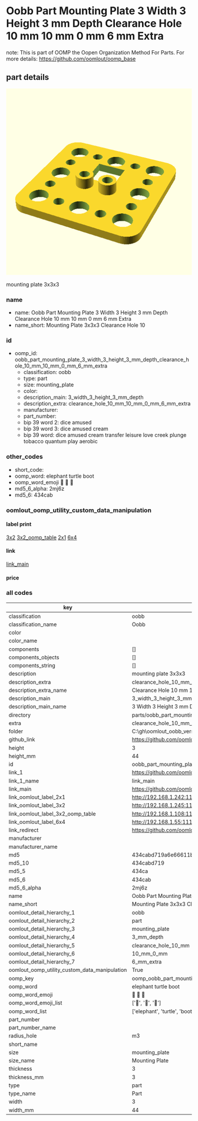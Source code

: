 # Oobb Part Mounting Plate 3 Width 3 Height 3 mm Depth Clearance Hole 10 mm 10 mm 0 mm 6 mm Extra  

note: This is part of OOMP the Oopen Organization Method For Parts. For more details: https://github.com/oomlout/oomp_base

##  part details
  

[![](3dpr.png)](3dpr.png)

mounting plate 3x3x3



### name
* name: Oobb Part Mounting Plate 3 Width 3 Height 3 mm Depth Clearance Hole 10 mm 10 mm 0 mm 6 mm Extra
* name_short: Mounting Plate 3x3x3 Clearance Hole 10
### id
* oomp_id: oobb_part_mounting_plate_3_width_3_height_3_mm_depth_clearance_hole_10_mm_10_mm_0_mm_6_mm_extra
  * classification: oobb
  * type: part
  * size: mounting_plate
  * color: 
  * description_main: 3_width_3_height_3_mm_depth
  * description_extra: clearance_hole_10_mm_10_mm_0_mm_6_mm_extra
  * manufacturer: 
  * part_number: 
  * bip 39 word 2: dice amused
  * bip 39 word 3: dice amused cream
  * bip 39 word: dice amused cream transfer leisure love creek plunge tobacco quantum play aerobic

### other_codes
* short_code: 
* oomp_word: elephant turtle boot
* oomp_word_emoji :elephant: :turtle: :boot:
* md5_6_alpha: 2mj6z
* md5_6: 434cab






### oomlout_oomp_utility_custom_data_manipulation
#### label print
[3x2](http://192.168.1.245:1112/?label=oomp%202mj6z)
[3x2_oomp_table](http://192.168.1.108:1112/?label=oomp%202mj6z)
[2x1](http://192.168.1.242:1112/?label=oomp%202mj6z)
[6x4](http://192.168.1.55:1112/?label=oomp%202mj6z)    

#### link

[link_main](https://github.com/oomlout/oomlout_oobb_version_4_generated_parts/tree/main/navigation_oomp/oobb/part/mounting_plate/3_width_3_height_3_mm_depth/clearance_hole_10_mm_10_mm_0_mm_6_mm_extra/part)                              

#### price







### all codes 
| key | value |  
| --- | --- |  
| classification | oobb |  
| classification_name | Oobb |  
| color |  |  
| color_name |  |  
| components | [] |  
| components_objects | [] |  
| components_string | [] |  
| description | mounting plate 3x3x3 |  
| description_extra | clearance_hole_10_mm_10_mm_0_mm_6_mm_extra |  
| description_extra_name | Clearance Hole 10 mm 10 mm 0 mm 6 mm Extra |  
| description_main | 3_width_3_height_3_mm_depth |  
| description_main_name | 3 Width 3 Height 3 mm Depth |  
| directory | parts/oobb_part_mounting_plate_3_width_3_height_3_mm_depth_clearance_hole_10_mm_10_mm_0_mm_6_mm_extra |  
| extra | clearance_hole_10_mm_10_mm_0_mm_6_mm |  
| folder | C:\gh\oomlout_oobb_version_4_generated_parts\parts\oobb_part_mounting_plate_3_width_3_height_3_mm_depth_clearance_hole_10_mm_10_mm_0_mm_6_mm_extra |  
| github_link | https://github.com/oomlout/oomlout_oomp_part_src/tree/main/parts/oobb_part_mounting_plate_3_width_3_height_3_mm_depth_clearance_hole_10_mm_10_mm_0_mm_6_mm_extra |  
| height | 3 |  
| height_mm | 44 |  
| id | oobb_part_mounting_plate_3_width_3_height_3_mm_depth_clearance_hole_10_mm_10_mm_0_mm_6_mm_extra |  
| link_1 | https://github.com/oomlout/oomlout_oobb_version_4_generated_parts/tree/main/navigation_oomp/oobb/part/mounting_plate/3_width_3_height_3_mm_depth/clearance_hole_10_mm_10_mm_0_mm_6_mm_extra/part |  
| link_1_name | link_main |  
| link_main | https://github.com/oomlout/oomlout_oobb_version_4_generated_parts/tree/main/navigation_oomp/oobb/part/mounting_plate/3_width_3_height_3_mm_depth/clearance_hole_10_mm_10_mm_0_mm_6_mm_extra/part |  
| link_oomlout_label_2x1 | http://192.168.1.242:1112/?label=oomp%202mj6z |  
| link_oomlout_label_3x2 | http://192.168.1.245:1112/?label=oomp%202mj6z |  
| link_oomlout_label_3x2_oomp_table | http://192.168.1.108:1112/?label=oomp%202mj6z |  
| link_oomlout_label_6x4 | http://192.168.1.55:1112/?label=oomp%202mj6z |  
| link_redirect | https://github.com/oomlout/oomlout_oobb_version_4_generated_parts/tree/main/parts/oobb_mounting_plate_03_03_03_rh_m3_nm_aliexpress_usb_micro_breakout_01_ex_clearance_hole_10_mm_10_mm_0_mm_6_mm |  
| manufacturer |  |  
| manufacturer_name |  |  
| md5 | 434cabd719a6e66611bfde7265c209eb |  
| md5_10 | 434cabd719 |  
| md5_5 | 434ca |  
| md5_6 | 434cab |  
| md5_6_alpha | 2mj6z |  
| name | Oobb Part Mounting Plate 3 Width 3 Height 3 mm Depth Clearance Hole 10 mm 10 mm 0 mm 6 mm Extra |  
| name_short | Mounting Plate 3x3x3 Clearance Hole 10 |  
| oomlout_detail_hierarchy_1 | oobb |  
| oomlout_detail_hierarchy_2 | part |  
| oomlout_detail_hierarchy_3 | mounting_plate |  
| oomlout_detail_hierarchy_4 | 3_mm_depth |  
| oomlout_detail_hierarchy_5 | clearance_hole_10_mm |  
| oomlout_detail_hierarchy_6 | 10_mm_0_mm |  
| oomlout_detail_hierarchy_7 | 6_mm_extra |  
| oomlout_oomp_utility_custom_data_manipulation | True |  
| oomp_key | oomp_oobb_part_mounting_plate_3_width_3_height_3_mm_depth_clearance_hole_10_mm_10_mm_0_mm_6_mm_extra |  
| oomp_word | elephant turtle boot |  
| oomp_word_emoji | :elephant: :turtle: :boot: |  
| oomp_word_emoji_list | [':elephant:', ':turtle:', ':boot:'] |  
| oomp_word_list | ['elephant', 'turtle', 'boot'] |  
| part_number |  |  
| part_number_name |  |  
| radius_hole | m3 |  
| short_name |  |  
| size | mounting_plate |  
| size_name | Mounting Plate |  
| thickness | 3 |  
| thickness_mm | 3 |  
| type | part |  
| type_name | Part |  
| width | 3 |  
| width_mm | 44 |  
